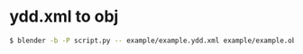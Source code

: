 # ydd.xml to obj

```sh
$ blender -b -P script.py -- example/example.ydd.xml example/example.obj
```